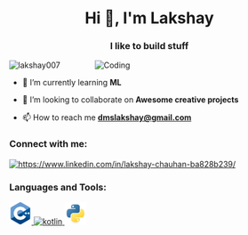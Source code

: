 
<h1 align="center">Hi 👋, I'm Lakshay</h1>
<h3 align="center">I like to build stuff</h3>
<img align="right" alt="Coding" width="350" src="https://user-images.githubusercontent.com/57133330/188281408-c67df9ee-fd1f-4b37-833b-f02848f1ce02.gif">

<p align="left"> <img src="https://komarev.com/ghpvc/?username=lakshay007&label=Profile%20views&color=0e75b6&style=flat" alt="lakshay007" /> </p>



- 🌱 I’m currently learning **ML**

- 👯 I’m looking to collaborate on **Awesome creative projects**

- 📫 How to reach me **dmslakshay@gmail.com**

<h3 align="left">Connect with me:</h3>
<p align="left">
<a href="https://www.linkedin.com/in/lakshay-chauhan-ba828b239/" target="blank"><img align="center" src="https://raw.githubusercontent.com/rahuldkjain/github-profile-readme-generator/master/src/images/icons/Social/linked-in-alt.svg" alt="https://www.linkedin.com/in/lakshay-chauhan-ba828b239/" height="30" width="40" /></a>
</p>
<h3 align="left">Languages and Tools:</h3>
<p align="left"> <a href="https://www.w3schools.com/cpp/" target="_blank" rel="noreferrer"> <img src="https://raw.githubusercontent.com/devicons/devicon/master/icons/cplusplus/cplusplus-original.svg" alt="cplusplus" width="40" height="40"/> </a> <a href="https://kotlinlang.org" target="_blank" rel="noreferrer"> <img src="https://www.vectorlogo.zone/logos/kotlinlang/kotlinlang-icon.svg" alt="kotlin" width="40" height="40"/> </a> <a href="https://www.python.org" target="_blank" rel="noreferrer"> <img src="https://raw.githubusercontent.com/devicons/devicon/master/icons/python/python-original.svg" alt="python" width="40" height="40"/> </a> </p>



